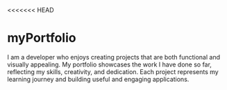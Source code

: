 <<<<<<< HEAD
# myPortfolio
I am a developer  who enjoys creating projects that are both functional and visually appealing. My portfolio showcases the work I have done so far, reflecting my skills, creativity, and dedication. Each project represents my learning journey and  building useful and engaging applications.

